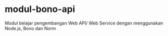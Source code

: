 # modul-bono-api

Modul belajar pengembangan Web API/ Web Service dengan menggunakan Node.js, Bono dan Norm
